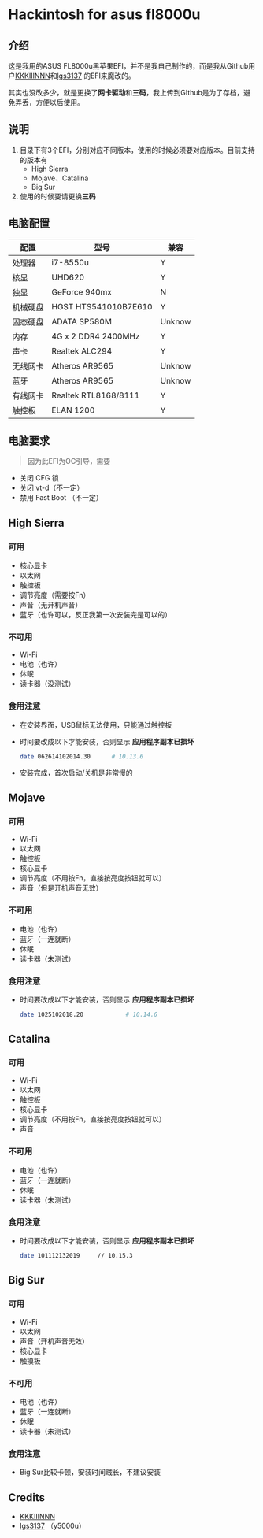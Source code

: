 # Hackintosh for asus fl8000u 

## 介绍

这是我用的ASUS FL8000u黑苹果EFI，并不是我自己制作的，而是我从Github用户[KKKIIINNN](https://github.com/KKKIIINNN/ASUS-FL8000UQ-Hackintosh/releases/tag/v1.5)和[lgs3137](https://github.com/lgs3137) 的EFI来魔改的。

其实也没改多少，就是更换了**网卡驱动**和**三码**，我上传到GIthub是为了存档，避免弄丢，方便以后使用。

## 说明

1. 目录下有3个EFI，分别对应不同版本，使用的时候必须要对应版本。目前支持的版本有
   * High Sierra
   * Mojave、Catalina
   * Big Sur
2. 使用的时候要请更换**三码**

## 电脑配置

| 配置     | 型号                 | 兼容   |
| -------- | -------------------- | ------ |
| 处理器   | i7-8550u             | Y      |
| 核显     | UHD620               | Y      |
| 独显     | GeForce 940mx        | N      |
| 机械硬盘 | HGST HTS541010B7E610 | Y      |
| 固态硬盘 | ADATA SP580M         | Unknow |
| 内存     | 4G x 2 DDR4 2400MHz  | Y      |
| 声卡     | Realtek ALC294       | Y      |
| 无线网卡 | Atheros AR9565       | Unknow |
| 蓝牙     | Atheros AR9565       | Unknow |
| 有线网卡 | Realtek RTL8168/8111 | Y      |
| 触控板   | ELAN 1200            | Y      |

## 电脑要求

> 因为此EFI为OC引导，需要

- 关闭 CFG 锁
- 关闭 vt-d（不一定）
- 禁用 Fast Boot （不一定）

## High Sierra

### 可用

* 核心显卡
* 以太网
* 触控板
* 调节亮度（需要按Fn）
* 声音（无开机声音）
* 蓝牙（也许可以，反正我第一次安装完是可以的）

### 不可用

* Wi-Fi
* 电池（也许）
* 休眠
* 读卡器（没测试）

### 食用注意

* 在安装界面，USB鼠标无法使用，只能通过触控板

* 时间要改成以下才能安装，否则显示 **应用程序副本已损坏**

  ```bash
  date 062614102014.30		# 10.13.6
  ```

* 安装完成，首次启动/关机是非常慢的

## Mojave

### 可用

- Wi-Fi
- 以太网
- 触控板
- 核心显卡
- 调节亮度（不用按Fn，直接按亮度按钮就可以）
- 声音（但是开机声音无效）

### 不可用

- 电池（也许）
- 蓝牙（一连就断）
- 休眠
- 读卡器（未测试）

### 食用注意

* 时间要改成以下才能安装，否则显示 **应用程序副本已损坏**

  ```bash
  date 1025102018.20			# 10.14.6
  ```

## Catalina

### 可用

- Wi-Fi
- 以太网
- 触控板
- 核心显卡
- 调节亮度（不用按Fn，直接按亮度按钮就可以）
- 声音

### 不可用

- 电池（也许）
- 蓝牙（一连就断）
- 休眠
- 读卡器（未测试）

### 食用注意

* 时间要改成以下才能安装，否则显示 **应用程序副本已损坏**

  ```bash
  date 101112132019		// 10.15.3
  ```

## Big Sur

### 可用

* Wi-Fi
* 以太网
* 声音（开机声音无效）
* 核心显卡
* 触摸板

### 不可用

* 电池（也许）
* 蓝牙（一连就断）
* 休眠
* 读卡器（未测试）

### 食用注意

* Big Sur比较卡顿，安装时间贼长，不建议安装

## Credits

- [KKKIIINNN](https://github.com/KKKIIINNN) 
- [lgs3137](https://github.com/lgs3137) （y5000u）







